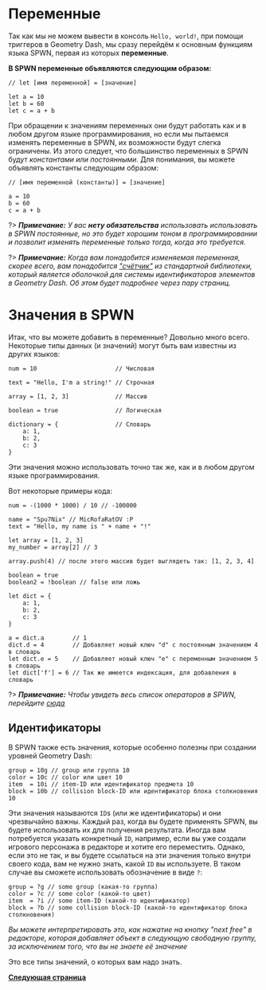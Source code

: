 # Переменные

Так как мы не можем вывести в консоль `Hello, world!`, при помощи триггеров в Geometry Dash, мы сразу перейдём к основным функциям языка SPWN, первая из которых **переменные**.

**В SPWN переменные объявляются следующим образом:**

```spwn
// let [имя переменной] = [значение]

let a = 10
let b = 60
let c = a + b
```

При обращении к значениям переменных они будут работать как и в любом другом языке программирования, но если мы пытаемся изменять переменные в SPWN, их возможности будут слегка ограничены. Из этого следует, что большинство переменных в SPWN будут _константами или постоянными_. Для понимания, вы можете объявлять константы следующим образом:

```spwn
// [имя переменной (константы)] = [значение]

a = 10
b = 60
c = a + b
```

?> _**Примечание:** У вас **нету обязательства** использовать использовать в SPWN постоянные, но это будет хорошим тоном в программировании и позволит изменять переменные только тогда, когда это требуется._

?> _**Примечание:** Когда вам понадобится изменяемая переменная, скорее всего, вам понадобится ["счётчик"](triggerlanguage/5counter.md) из стандартной библиотеки, который является оболочкой для системы идентификаторов элементов в Geometry Dash. Об этом будет подробнее через пару страниц._

# Значения в SPWN

Итак, что вы можете добавить в переменные? Довольно много всего.
Некоторые типы данных (и значений) могут быть вам известны из других языков:

```spwn
num = 10                      // Числовая

text = "Hello, I'm a string!" // Строчная

array = [1, 2, 3]             // Массив

boolean = true                // Логическая

dictionary = {                // Словарь
    a: 1,
    b: 2,
    c: 3
}
```

Эти значения можно использовать точно так же, как и в любом другом языке программирования.

Вот некоторые примеры кода:

```spwn
num = -(1000 * 1000) / 10 // -100000

name = "Spu7Nix" // MicRofaRatOV :P
text = "Hello, my name is " + name + "!"

let array = [1, 2, 3]
my_number = array[2] // 3

array.push(4) // после этого массив будет выглядеть так: [1, 2, 3, 4]

boolean = true
boolean2 = !boolean // false или ложь

let dict = {
    a: 1,
    b: 2,
    c: 3
}

a = dict.a        // 1
dict.d = 4        // Добавляет новый ключ "d" с постоянным значением 4 в словарь
let dict.e = 5    // Добавляет новый ключ "e" с переменным значением 5 в словарь
let dict['f'] = 6 // Так же имеется индексация, для добавления в словарь
```

?> _**Примечание:** Чтобы увидеть весь список операторов в SPWN, перейдите [сюда](operators.md)_

## Идентификаторы

В SPWN также есть значения, которые особенно полезны при создании уровней Geometry Dash:

```spwn
group = 10g // group или группа 10
color = 10c // color или цвет 10
item  = 10i // item-ID или идентификатор предмета 10
block = 10b // collision block-ID или идентификатор блока столкновения 10
```

Эти значения называются `ID`s (или же идентификаторы) и они чрезвычайно важны. Каждый раз, когда вы будете применять SPWN, вы будете использовать их для получения результата. Иногда вам потребуется указать конкретный `ID`, например, если вы уже создали игрового персонажа в редакторе и хотите его переместить. Однако, если это не так, и вы будете ссылаться на эти значения только внутри своего кода, вам не нужно знать, какой `ID` вы используете. В таком случае вы сможете использовать обозначение в виде `?`:

```spwn
group = ?g // some group (какая-то группа)
color = ?c // some color (какой-то цвет)
item  = ?i // some item-ID (какой-то идентификатор)
block = ?b // some collision block-ID (какой-то идентификатор блока столкновения)
```

_Вы можете интерпретировать это, как нажатие на кнопку "next free" в редакторе, которая добавляет объект в следующую свободную группу, за исключением того, что вы не знаете её значение_

Это все типы значений, о которых вам надо знать.

[**Следующая страница**](triggerlanguage/2basic_triggers.md)
